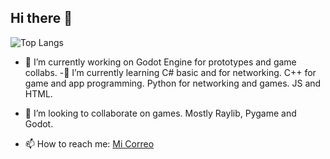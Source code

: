 ## Hi there 👋
![Top Langs](https://github-readme-stats.vercel.app/api/top-langs/?username=marcotriesdev&layout=compact)

- 🔭 I’m currently working on Godot Engine for prototypes and game collabs.
-🌱 I’m currently learning C# basic and for networking. C++ for game and app programming. Python for networking and games. JS and HTML.
- 👯 I’m looking to collaborate on games. Mostly Raylib, Pygame and Godot.

- 📫 How to reach me: [Mi Correo](mailto:marco.moscoso.ac@gmail.com)
<!--
**marcotriesdev/marcotriesdev** is a ✨ _special_ ✨ repository because its `README.md` (this file) appears on your GitHub profile.

Here are some ideas to get you started:


- 🌱 I’m currently learning ...

- 🤔 I’m looking for help with ...
- 💬 Ask me about ...

- 😄 Pronouns: ...
- ⚡ Fun fact: ...
-->
